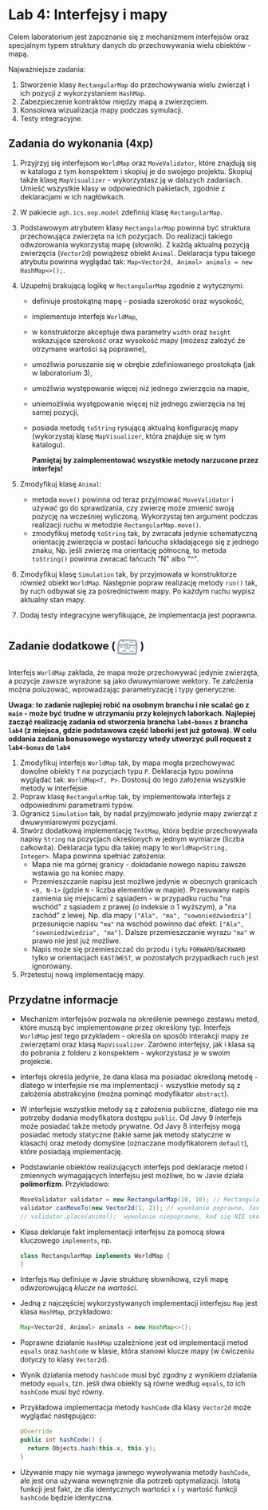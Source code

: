 # Lab 4: Interfejsy i mapy

Celem laboratorium jest zapoznanie się z mechanizmem interfejsów oraz specjalnym typem struktury danych do przechowywania wielu obiektów - mapą.

Najważniejsze zadania:

1. Stworzenie klasy `RectangularMap` do przechowywania wielu zwierząt i ich pozycji z wykorzystaniem `HashMap`.
2. Zabezpieczenie kontraktów między mapą a zwierzęciem.
3. Konsolowa wizualizacja mapy podczas symulacji.
4. Testy integracyjne.

## Zadania do wykonania (4xp)

1. Przyjrzyj się interfejsom `WorldMap` oraz `MoveValidator`, które znajdują się w katalogu z tym konspektem i skopiuj je do swojego projektu. Skopiuj także klasę `MapVisualizer` - wykorzystasz ją w dalszych zadaniach. Umieść wszystkie klasy w odpowiednich pakietach, zgodnie z deklaracjami w ich nagłówkach.

2. W pakiecie `agh.ics.oop.model` zdefiniuj klasę `RectangularMap`.

3. Podstawowym atrybutem klasy `RectangularMap` powinna być struktura przechowująca zwierzęta na ich pozycjach. Do realizacji takiego odwzorowania wykorzystaj mapę (słownik). Z każdą aktualną pozycją zwierzęcia (`Vector2d`) powiążesz obiekt `Animal`. Deklaracja typu takiego atrybutu powinna wyglądać tak: `Map<Vector2d, Animal> animals = new HashMap<>();`.

4. Uzupełnij brakującą logikę w `RectangularMap` zgodnie z wytycznymi:

   * definiuje prostokątną mapę - posiada szerokość oraz wysokość,
   * implementuje interfejs `WorldMap`,
   * w konstruktorze akceptuje dwa parametry `width` oraz `height` wskazujące szerokość oraz wysokość mapy (możesz założyć
     że otrzymane wartości są poprawne),
   * umożliwia poruszanie się w obrębie zdefiniowanego prostokąta (jak w laboratorium 3),
   * umożliwia występowanie więcej niż jednego zwierzęcia na mapie,
   * uniemożliwia występowanie więcej niż jednego zwierzęcia na tej samej pozycji,
   * posiada metodę `toString` rysującą aktualną konfigurację mapy (wykorzystaj klasę `MapVisualizer`, która znajduje się
     w tym katalogu).
     
     **Pamiętaj by zaimplementować wszystkie metody narzucone przez interfejs!**

5. Zmodyfikuj klasę `Animal`:

     * metoda `move()` powinna od teraz przyjmować `MoveValidator` i używać go do sprawdzania, czy zwierzę może zmienić swoją pozycję na wcześniej wyliczoną. Wykorzystaj ten argument podczas realizacji ruchu w metodzie `RectangularMap.move()`.
     * zmodyfikuj metodę `toString` tak, by zwracała jedynie schematyczną orientację zwierzęcia w postaci łańcucha składającego się z jednego znaku, Np. jeśli zwierzę ma orientację północną, to metoda `toString()` powinna zwracać łańcuch "N" albo "^".

6. Zmodyfikuj klasę `Simulation` tak, by przyjmowała w konstruktorze również obiekt `WorldMap`. Następnie popraw realizację metody `run()` tak, by ruch odbywał się za pośrednictwem mapy. Po każdym ruchu wypisz aktualny stan mapy.
7. Dodaj testy integracyjne weryfikujące, że implementacja jest poprawna. 



## Zadanie dodatkowe (<img src="../img/reward_silver.png" alt="srebrna skrzynka" width="50" align="center" />)

Interfejs `WorldMap` zakłada, że mapa może przechowywać jedynie zwierzęta, a pozycje zawsze wyrażone są jako dwuwymiarowe wektory. Te założenia można poluzować, wprowadzając parametryzację i typy generyczne.

**Uwaga: to zadanie najlepiej robić na osobnym branchu i nie scalać go z `main` - może być trudne w utrzymaniu przy kolejnych laborkach. Najlepiej zacząć realizację zadania od stworzenia brancha `lab4-bonus` z brancha `lab4` (z miejsca, gdzie podstawowa część laborki jest już gotowa). W celu oddania zadania bonusowego wystarczy wtedy utworzyć pull request z `lab4-bonus` do `lab4`**

1. Zmodyfikuj interfejs `WorldMap` tak, by mapa mogła przechowywać dowolne obiekty `T` na pozycjach typu `P`. Deklaracja typu powinna wyglądać tak: `WorldMap<T, P>`. Dostosuj do tego założenia wszystkie metody w interfejsie.
2. Popraw klasę `RectangularMap` tak, by implementowała interfejs z odpowiednimi parametrami typów.
3. Ogranicz `Simulation` tak, by nadal przyjmowało jedynie mapy zwierząt z dwuwymiarowymi pozycjami. 
4. Stwórz dodatkową implementację `TextMap`, która będzie przechowywała napisy `String` na pozycjach określonych w jednym wymiarze (liczba całkowita). Deklaracja typu dla takiej mapy to `WorldMap<String, Integer>`. Mapa powinna spełniać założenia:
   - Mapa nie ma górnej granicy - dokładanie nowego napisu zawsze wstawia go na koniec mapy.
   - Przemieszczanie napisu jest możliwe jedynie w obecnych granicach `<0, N-1>` (gdzie `N` - liczba elementów w mapie). Przesuwany napis zamienia się miejscami z sąsiadem - w przypadku ruchu "na wschód" z sąsiadem z prawej (o indeksie o 1 wyższym), a "na zachód" z lewej. Np. dla mapy `["Ala", "ma", "sowoniedźwiedzia"]` przesunięcie napisu `"ma"` na wschód powinno dać efekt: `["Ala", "sowoniedźwiedzia", "ma"]`. Dalsze przemieszczanie wyrazu `"ma"` w prawo nie jest już możliwe. 
   - Napis może się przemieszczać do przodu i tyłu `FORWARD`/`BACKWARD` tylko w orientacjach `EAST`/`WEST`, w pozostałych przypadkach ruch jest ignorowany. 
5. Przetestuj nową implementację mapy.

## Przydatne informacje

* Mechanizm interfejsów pozwala na określenie pewnego zestawu metod, które muszą być implementowane przez określony typ.
  Interfejs `WorldMap` jest tego przykładem - określa on sposób interakcji mapy ze zwierzętami oraz klasą `MapVisualizer`. Zarówno interfejsy, jak i klasa są do pobrania z folderu z konspektem - wykorzystasz je w swoim projekcie.

* Interfejs określa jedynie, że dana klasa ma posiadać określoną metodę - dlatego w interfejsie nie ma implementacji - wszystkie metody są
  z założenia abstrakcyjne (można pominąć modyfikator `abstract`).

* W interfejsie wszystkie metody są z założenia publiczne, dlatego nie ma potrzeby dodania modyfikatora dostępu
  `public`. Od Javy 9 interfejs może posiadać także metody prywatne. Od Javy 8 interfejsy mogą posiadać metody statyczne (takie same jak metody statyczne w klasach) oraz metody domyślne (oznaczane modyfikatorem `default`), które posiadają implementację.

* Podstawianie obiektów realizujących interfejs pod deklaracje metod i zmiennych wymagających interfejsu jest możliwe, bo w Javie działa **polimorfizm**. Przykładowo:

  ```java
  MoveValidator validator = new RectangularMap(10, 10); // RectangularMap pośrednio realizuje MoveValidator 
  validator.canMoveTo(new Vector2d(1, 2)); // wywołanie poprawne, Java wywoła implementację metody z RectangularMap
  // validator.place(animal);  wywołanie niepoprawne, kod się NIE skompiluje! MoveValidator nie ma metody place()
  ```

* Klasa deklaruje fakt implementacji interfejsu za pomocą słowa kluczowego `implements`, np. 

  ```java
  class RectangularMap implements WorldMap {
  }
  ```

* Interfejs `Map` definiuje w Javie strukturę słownikową, czyli mapę odwzorowującą *klucze* na *wartości*.

* Jedną z najczęściej wykorzystywanych implementacji interfejsu `Map` jest klasa `HashMap`, przykładowo:

    ```java
    Map<Vector2d, Animal> animals = new HashMap<>();
    ```

* Poprawne działanie `HashMap` uzależnione jest od implementacji metod `equals` oraz `hashCode` w klasie, która stanowi
  klucze mapy (w ćwiczeniu dotyczy to klasy `Vector2d`).

* Wynik działania metody `hashCode` musi być zgodny z wynikiem działania metody `equals`, tzn. jeśli dwa obiekty są
  równe według `equals`, to ich `hashCode` musi być równy.

* Przykładowa implementacja metody `hashCode` dla klasy `Vector2d` może wyglądać następująco:

    ```java
    @Override
    public int hashCode() {
      return Objects.hash(this.x, this.y);
    }
    ```

* Używanie mapy nie wymaga jawnego wywoływania metody `hashCode`, ale jest ona używana wewnętrznie dla potrzeb optymalizacji.
  Istotą funkcji jest fakt, że dla identycznych wartości `x` i `y` wartość funkcji `hashCode` będzie identyczna.
